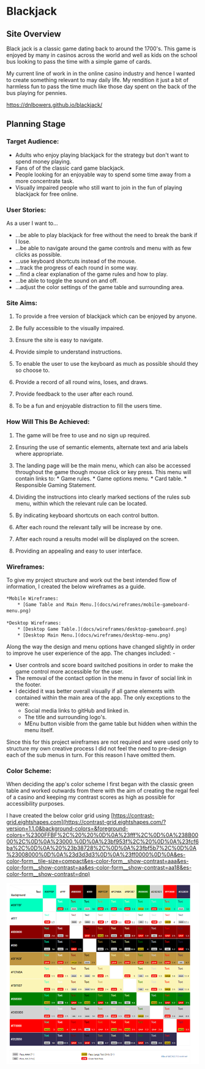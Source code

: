 # **Blackjack**
## **Site Overview**
Black jack is a classic game dating back to around the 1700's. This game is enjoyed by many in casinos across the world and well as kids on the school bus looking to pass the time with a simple game of cards.

My current line of work in in the online casino industry and hence I wanted to create something relevant to may daily life. My rendition it just a bit of harmless fun to pass the time much like those day spent on the back of the bus playing for pennies.

https://dnlbowers.github.io/blackjack/

## **Planning Stage**

### **Target Audience:**
* Adults who enjoy playing blackjack for the strategy but don't want to spend money playing.
* Fans of of the classic card game blackjack.
* People looking for an enjoyable way to spend some time away from a more concentrate task.
* Visually impaired people who still want to join in the fun of playing blackjack for free online.

### **User Stories:**
As a user I want to...
* ...be able to play blackjack for free without the need to break the bank if I lose.
* ...be able to navigate around the game controls and menu with as few clicks as possible.
* ...use keyboard shortcuts instead of the mouse.
* ...track the progress of each round in some way.
* ...find a clear explanation of the game rules and how to play.
* ...be able to toggle the sound on and off.
* ...adjust the color settings of the game table and surrounding area.

### **Site Aims:**
1. To provide a free version of blackjack which can be enjoyed by anyone.

1. Be fully accessible to the visually impaired.

1. Ensure the site is easy to navigate.

1. Provide simple to understand instructions.

1. To enable the user to use the keyboard as much as possible should they so choose to.

1. Provide a record of all round wins, loses, and draws.

1. Provide feedback to the user after each round.

1. To be a fun and enjoyable distraction to fill the users time.

### **How Will This Be Achieved:**
1. The game will be free to use and no sign up required.

1. Ensuring the use of semantic elements, alternate text and aria labels where appropriate.

1. The landing page will be the main menu, which can also be accessed throughout the game though mouse click or key press. This menu will contain links to:
        * Game rules.
        * Game options menu. 
        * Card table.
        * Responsible Gaming Statement.

1. Dividing the instructions into clearly marked sections of the rules sub menu, within which the relevant rule can be located.

1. By indicating keyboard shortcuts on each control button.
 
1. After each round the relevant tally will be increase by one.

1. After each round a results model will be displayed on the screen. 

1. Providing an appealing and easy to user interface.

### **Wireframes:**
To give my project structure and work out the best intended flow of information, I created the below wireframes as a guide.
    
    *Mobile Wireframes:
        * [Game Table and Main Menu.](docs/wireframes/mobile-gameboard-menu.png)
    
    *Desktop Wireframes:
        * [Desktop Game Table.](docs/wireframes/desktop-gameboard.png)
        * [Desktop Main Menu.](docs/wireframes/desktop-menu.png)

Along the way the design and menu options have changed slightly in order to improve he user experience of the app. The changes included: -

* User controls and score board switched positions in order to make the game control more accessible for the user.
* The removal of the contact option in the menu in favor of social link in the footer.
* I decided it was better overall visually if all game elements with contained within the main area of the app. The only exceptions to the were: 
    * Social media links to gitHub and linked in.
    * The title and surrounding logo's.
    * MEnu button visible from the game table but hidden when within the menu itself.

Since this for this project wireframes are not required and were used only to structure my own creative process I did not feel the need to pre-design each of the sub menus in turn. For this reason I have omitted them. 

### **Color Scheme:**
When deciding the app's color scheme I first began with the classic green table and worked outwards from there with the aim of creating the regal feel of a casino and keeping my contrast scores as high as possible for accessibility purposes.
 
I have created the below color grid using [https://contrast-grid.eightshapes.com](https://contrast-grid.eightshapes.com/?version=1.1.0&background-colors=&foreground-colors=%2300FFBF%2C%20%20%0D%0A%23fff%2C%0D%0A%238B0000%2C%0D%0A%23000.%0D%0A%23bf953f%2C%20%0D%0A%23fcf6ba%2C%0D%0A%20%23b38728%2C%0D%0A%23fbf5b7%2C%0D%0A%23008000%0D%0A%23d3d3d3%0D%0A%23ff0000%0D%0A&es-color-form__tile-size=compact&es-color-form__show-contrast=aaa&es-color-form__show-contrast=aa&es-color-form__show-contrast=aa18&es-color-form__show-contrast=dnp)

![Color Contrast Grid](docs/screenshots/color-grid.png)


